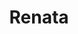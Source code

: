 ---
title: Renata
date: 
draft: false

# descripcion
description : Conjunto de aros y dije de plata con cristal

materials: Plata 925

color: Plateado y negro

dimensions: 1cm x 1,5cm (dije) - 0,8cm x 3cm (aros)

code: 06-18-0374

type: "Conjuntos"

categories: []

price: $14.350,00

price_eftvo: $12.200,00

# Images
# first image will be shown in the product page
images:
  # - image: "images/path_to_image"
  # La ubicacion de las imagenes es imagenes/Conjuntos/Conjuntos.Aros y Dije/06-18-0374-renata
  - image: "./images/conjuntos/aros_y_dije/06-18-0374-cuadrados-cristal-negros_a.JPG"
  - image: "./images/conjuntos/aros_y_dije/06-18-0374-cuadrados-cristal-negros_b.JPG"
---